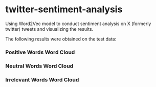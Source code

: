 # twitter-sentiment-analysis
Using Word2Vec model to conduct sentiment analysis on X (formerly twitter) tweets and visualizing the results.


The following results were obtained on the test data:

### Positive Words Word Cloud



### Neutral Words Word Cloud


### Irrelevant Words Word Cloud
